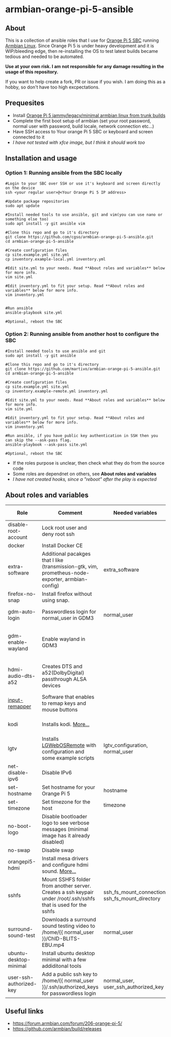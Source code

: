 # armbian-orange-pi-5-ansible
## About
This is a collection of ansible roles that I use for [Orange Pi 5 SBC](http://www.orangepi.org/html/hardWare/computerAndMicrocontrollers/details/Orange-Pi-5.html)  running [Armbian Linux](https://www.armbian.com/orangepi-5/).
Since Orange Pi 5 is under heavy development and it is WIP/bleeding edge, then re-installing the OS to test latest builds became tedious and needed to be automated.

**Use at your own risk. I am not responsible for any damage resulting in the usage of this repository.**

If you want to help create a fork, PR or issue if you wish.
I am doing this as a hobby, so don't have too high excpectations.




## Prequesites
* Install [Orange Pi 5 jammy/legacy/minimal armbian linux from trunk builds](https://github.com/armbian/build/releases)
* Complete the first boot setup of armbian (set your root password, normal user with password, build locale, network connection etc...)
* Have SSH access to Your orange Pi 5 SBC or keyboard and screen connected to it
* *I have not tested with xfce image, but I think it should work too*

## Installation and usage
### Option 1: Running ansible from the SBC locally
```
#Login to your SBC over SSH or use it's keyboard and screen directly on the device
ssh <your regular user>@<Your Orange Pi 5 IP address>

#Update package repositories
sudo apt update

#Install needed tools to use ansible, git and vim(you can use nano or something else too)
sudo apt install -y git ansible vim

#Clone this repo and go to it's directory
git clone https://github.com/cgso/armbian-orange-pi-5-ansible.git
cd armbian-orange-pi-5-ansible

#Create configuration files
cp site.example.yml site.yml
cp inventory.example-local.yml inventory.yml

#Edit site.yml to your needs. Read **About roles and variables** below for more info.
vim site.yml

#Edit inventory.yml to fit your setup. Read **About roles and variables** below for more info.
vim inventory.yml


#Run ansible
ansible-playbook site.yml

#Optional, reboot the SBC
```

### Option 2: Running ansible from another host to configure the SBC
```
#Install needed tools to use ansible and git
sudo apt install -y git ansible

#Clone this repo and go to it's directory
git clone https://github.com/martivo/armbian-orange-pi-5-ansible.git
cd armbian-orange-pi-5-ansible

#Create configuration files
cp site.example.yml site.yml
cp inventory.example-remote.yml inventory.yml

#Edit site.yml to your needs. Read **About roles and variables** below for more info.
vim site.yml

#Edit inventory.yml to fit your setup. Read **About roles and variables** below for more info.
vim inventory.yml

#Run ansible, if you have public key authentication in SSH then you can skip the --ask-pass flag.
ansible-playbook --ask-pass site.yml

#Optional, reboot the SBC
```

* If the roles purpose is unclear, then check what they do from the source code
* Some roles are dependnet on others, see **About roles and variables**
* _I have not created hooks, since a "reboot" after the play is expected_


## About roles and variables

| Role | Comment | Needed variables | Depends on role |
| --- | --- | --- | --- |
| disable-root-account | Lock root user and deny root ssh  | | |
| docker | Install Docker CE | | |
| extra-software | Additional pacakges that I like (transmission-gtk, vim, prometheus-node-exporter, armbian-config) | extra_software | |
| firefox-no-snap | Install firefox without using snap. | | |
| gdm-auto-login | Passwordless login for normal_user in GDM3 | normal_user | ubuntu-desktop-minimal | 
| gdm-enable-wayland | Enable wayland in GDM3 | | ubuntu-desktop-minimal, orangepi5-hdmi |
| hdmi-audio-dts-a52 | Creates DTS and a52(DolbyDigital) passthrough ALSA devices | | ubuntu-desktop-minimal orangepi5-hdmi |
| [input-remapper](https://github.com/sezanzeb/input-remapper) | Software that enables to remap keys and mouse buttons | | |
| kodi | Installs kodi. [More...](https://forum.armbian.com/topic/25957-guide-kodi-on-orange-pi-5-with-gpu-hardware-acceleration-and-hdmi-audio/) |  |  gdm-enable-wayland |
| lgtv | Installs [LGWebOSRemote](https://github.com/klattimer/LGWebOSRemote) with configuration and some example scripts | lgtv_configuration, normal_user | |
| net-disable-ipv6 | Disable IPv6 | | |
| set-hostname | Set hostname for your Orange Pi 5  | hostname | |
| set-timezone | Set timezone for the host | timezone | |
| no-boot-logo | Disable bootloader logo to see verbose messages (minimal image has it already disabled) | | |
| no-swap | Disable swap  | | |
| orangepi5-hdmi | Install mesa drivers and configure hdmi sound. [More...](https://forum.armbian.com/topic/25957-guide-kodi-on-orange-pi-5-with-gpu-hardware-acceleration-and-hdmi-audio/) | | |
| sshfs | Mount SSHFS folder from another server. Creates a ssh keypair under /root/.ssh/sshfs that is used for the sshfs | ssh_fs_mount_connection,  ssh_fs_mount_directory | |
| surround-sound-test | Downloads a surround sound testing video to /home/{{ normal_user }}/ChID-BLITS-EBU.mp4 | normal_user | |
| ubuntu-desktop-minimal | Install ubuntu desktop minimal with a few addiditonal tools | | |
| user-ssh-authorized-key | Add a public ssh key to /home/{{ normal_user }}/.ssh/authorized_keys for passwordless login | normal_user,  user_ssh_authorized_key | |



## Useful links
* https://forum.armbian.com/forum/206-orange-pi-5/ 
* https://github.com/armbian/build/releases
